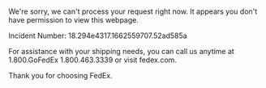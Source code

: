  	


 	

We're sorry, we can't process your request right now. It appears you don't have permission to view this webpage.


Incident Number: 18.294e4317.1662559707.52ad585a





For assistance with your shipping needs, you can call us anytime at 1.800.GoFedEx 1.800.463.3339 or visit fedex.com.




Thank you for choosing FedEx.